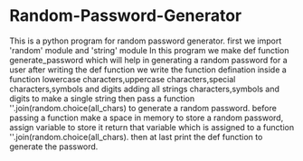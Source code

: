 # Random-Password-Generator
This is a python program for random password generator.
first we import 'random' module and 'string' module
 In this program we make def function generate_password which will help in generating a random password for a user
 after writing the def function we write the function defination inside a  function 
 lowercase characters,uppercase characters,special characters,symbols and digits
 adding all strings characters,symbols and digits to make a single string
 then pass a function ''.join(random.choice(all_chars) to generate a random password.
 before passing a function make a space in memory to store a random password, assign variable to store it
 return that variable which is assigned to a function ''.join(random.choice(all_chars).
 then at last print the def function to generate the password.
